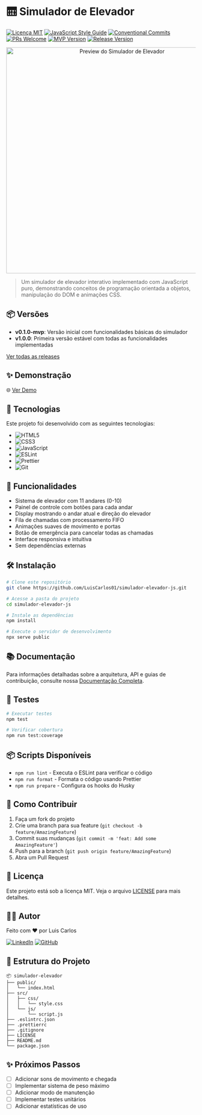 # 🛗 Simulador de Elevador

[![Licença MIT](https://img.shields.io/badge/license-MIT-blue.svg)](LICENSE)
[![JavaScript Style Guide](https://img.shields.io/badge/code_style-standard-brightgreen.svg)](https://standardjs.com)
[![Conventional Commits](https://img.shields.io/badge/Conventional%20Commits-1.0.0-yellow.svg)](https://conventionalcommits.org)
[![PRs Welcome](https://img.shields.io/badge/PRs-welcome-brightgreen.svg)](http://makeapullrequest.com)
[![MVP Version](https://img.shields.io/badge/mvp-v0.1.0-orange.svg)](https://github.com/LuisCarlos01/simulador-elevador-js/releases/tag/v0.1.0-mvp)
[![Release Version](https://img.shields.io/badge/release-v1.0.0-blue.svg)](https://github.com/LuisCarlos01/simulador-elevador-js/releases/tag/v1.0.0)

<p align="center">
  <img src="docs/images/preview.gif" alt="Preview do Simulador de Elevador" width="600">
</p>

> Um simulador de elevador interativo implementado com JavaScript puro, demonstrando conceitos de programação orientada a objetos, manipulação do DOM e animações CSS.

## 📦 Versões

- **v0.1.0-mvp**: Versão inicial com funcionalidades básicas do simulador
- **v1.0.0**: Primeira versão estável com todas as funcionalidades implementadas

[Ver todas as releases](https://github.com/LuisCarlos01/simulador-elevador-js/releases)

## ✨ Demonstração

🌐 [Ver Demo](https://luiscarlos01.github.io/simulador-elevador-js)

## 🚀 Tecnologias

Este projeto foi desenvolvido com as seguintes tecnologias:

- ![HTML5](https://img.shields.io/badge/HTML5-E34F26?style=for-the-badge&logo=html5&logoColor=white)
- ![CSS3](https://img.shields.io/badge/CSS3-1572B6?style=for-the-badge&logo=css3&logoColor=white)
- ![JavaScript](https://img.shields.io/badge/JavaScript-F7DF1E?style=for-the-badge&logo=javascript&logoColor=black)
- ![ESLint](https://img.shields.io/badge/ESLint-4B32C3?style=for-the-badge&logo=eslint&logoColor=white)
- ![Prettier](https://img.shields.io/badge/Prettier-F7B93E?style=for-the-badge&logo=prettier&logoColor=black)
- ![Git](https://img.shields.io/badge/Git-F05032?style=for-the-badge&logo=git&logoColor=white)

## 🎯 Funcionalidades

- Sistema de elevador com 11 andares (0-10)
- Painel de controle com botões para cada andar
- Display mostrando o andar atual e direção do elevador
- Fila de chamadas com processamento FIFO
- Animações suaves de movimento e portas
- Botão de emergência para cancelar todas as chamadas
- Interface responsiva e intuitiva
- Sem dependências externas

## 🛠️ Instalação

```bash
# Clone este repositório
git clone https://github.com/LuisCarlos01/simulador-elevador-js.git

# Acesse a pasta do projeto
cd simulador-elevador-js

# Instale as dependências
npm install

# Execute o servidor de desenvolvimento
npx serve public
```

## 📚 Documentação

Para informações detalhadas sobre a arquitetura, API e guias de contribuição, consulte nossa [Documentação Completa](docs/DOCUMENTATION.md).

## 🧪 Testes

```bash
# Executar testes
npm test

# Verificar cobertura
npm run test:coverage
```

## 📦 Scripts Disponíveis

- `npm run lint` - Executa o ESLint para verificar o código
- `npm run format` - Formata o código usando Prettier
- `npm run prepare` - Configura os hooks do Husky

## 🤝 Como Contribuir

1. Faça um fork do projeto
2. Crie uma branch para sua feature (`git checkout -b feature/AmazingFeature`)
3. Commit suas mudanças (`git commit -m 'feat: Add some AmazingFeature'`)
4. Push para a branch (`git push origin feature/AmazingFeature`)
5. Abra um Pull Request

## 📝 Licença

Este projeto está sob a licença MIT. Veja o arquivo [LICENSE](LICENSE) para mais detalhes.

## 👨‍💻 Autor

Feito com ❤️ por Luis Carlos

[![LinkedIn](https://img.shields.io/badge/LinkedIn-0077B5?style=for-the-badge&logo=linkedin&logoColor=white)](https://www.linkedin.com/in/seu-linkedin)
[![GitHub](https://img.shields.io/badge/GitHub-100000?style=for-the-badge&logo=github&logoColor=white)](https://github.com/LuisCarlos01)

## 🎨 Estrutura do Projeto

```
📦 simulador-elevador
├── public/
│   └── index.html
├── src/
│   ├── css/
│   │   └── style.css
│   └── js/
│       └── script.js
├── .eslintrc.json
├── .prettierrc
├── .gitignore
├── LICENSE
├── README.md
└── package.json
```

## ✨ Próximos Passos

- [ ] Adicionar sons de movimento e chegada
- [ ] Implementar sistema de peso máximo
- [ ] Adicionar modo de manutenção
- [ ] Implementar testes unitários
- [ ] Adicionar estatísticas de uso
